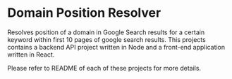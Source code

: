 Domain Position Resolver
=======================
Resolves position of a domain in Google Search results for a certain keyword within first 10 pages of google search results. This projects contains a backend API project written in Node and a front-end application written in React.

Please refer to README of each of these projects for more details.
